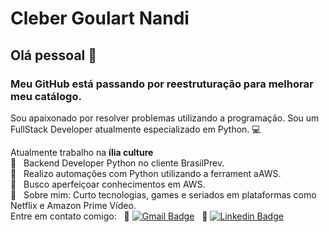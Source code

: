 <!-- <img width="auto" src="https://drive.google.com/file/d/1Df_vluDMWur2m3VOV41h9i6XwBtF4oYN/view?usp=sharing"> -->

# Cleber Goulart Nandi

## Olá pessoal 👋
### Meu GitHub está passando por reestruturação para melhorar meu catálogo.

Sou apaixonado por resolver problemas utilizando a programação.
Sou um FullStack Developer atualmente especializado em Python. :computer:

 Atualmente trabalho na **ília culture**
 <br/> 🧡 &nbsp; Backend Developer Python no cliente BrasilPrev. 
 <br/> 🧡 &nbsp; Realizo automações com Python utilizando a ferrament aAWS.
 <br/> 🧡 &nbsp; Busco aperfeiçoar conhecimentos em AWS.
 <br/> 💬  &nbsp; Sobre mim: Curto tecnologias, games e seriados em plataformas como Netflix e Amazon Prime Vídeo. 
 <br/> Entre em contato comigo: 
 &nbsp; :email: [![Gmail Badge](https://img.shields.io/badge/-cleber.nandi@gmail.com-c14438?style=flat-square&logo=Gmail&logoColor=white&link=mailto:cleber.nandi@gmail.com)](mailto:cleber.nandi@gmail.com) 
 &nbsp; :page_facing_up: [![Linkedin Badge](https://img.shields.io/badge/Linkedin-Cleber.Nandi-blue)](https://www.linkedin.com/in/clebernandi/)
